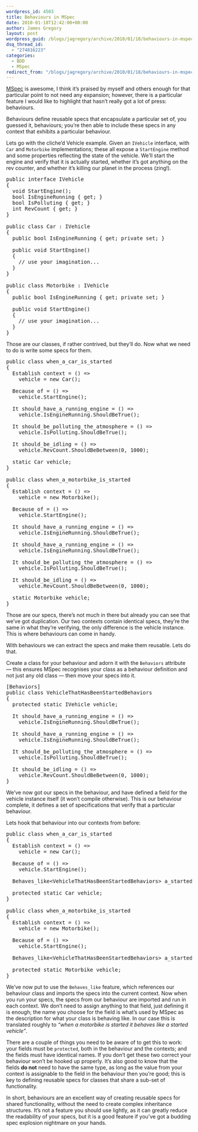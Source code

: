 ```yaml
---
wordpress_id: 4503
title: Behaviours in MSpec
date: 2010-01-18T12:42:00+00:00
author: James Gregory
layout: post
wordpress_guid: /blogs/jagregory/archive/2010/01/18/behaviours-in-mspec.aspx
dsq_thread_id:
  - "274816223"
categories:
  - BDD
  - MSpec
redirect_from: "/blogs/jagregory/archive/2010/01/18/behaviours-in-mspec.aspx/"
---
```

[MSpec](http://github.com/machine/machine.specifications) is awesome, I think it&#8217;s praised by myself and others enough for that particular point to not need any expansion; however, there is a particular feature I would like to highlight that hasn&#8217;t really got a lot of press: behaviours.

Behaviours define reusable specs that encapsulate a particular set of, you guessed it, behaviours; you&#8217;re then able to include these specs in any context that exhibits a particular behaviour.

Lets go with the cliche&#8217;d Vehicle example. Given an `IVehicle` interface, with `Car` and `Motorbike` implementations; these all expose a `StartEngine` method and some properties reflecting the state of the vehicle. We&#8217;ll start the engine and verify that it is actually started, whether it&#8217;s got anything on the rev counter, and whether it&#8217;s killing our planet in the process (zing!).

<pre>public interface IVehicle
{
  void StartEngine();
  bool IsEngineRunning { get; }
  bool IsPolluting { get; }
  int RevCount { get; }
}

public class Car : IVehicle
{
  public bool IsEngineRunning { get; private set; }
  
  public void StartEngine()
  {
    // use your imagination...
  }
}

public class Motorbike : IVehicle
{
  public bool IsEngineRunning { get; private set; }

  public void StartEngine()
  {
    // use your imagination...
  }
}
</pre>

Those are our classes, if rather contrived, but they&#8217;ll do. Now what we need to do is write some specs for them.

<pre>public class when_a_car_is_started
{
  Establish context = () =&gt;
    vehicle = new Car();
  
  Because of = () =&gt;
    vehicle.StartEngine();
  
  It should_have_a_running_engine = () =&gt;
    vehicle.IsEngineRunning.ShouldBeTrue();
  
  It should_be_polluting_the_atmosphere = () =&gt;
    vehicle.IsPolluting.ShouldBeTrue();
  
  It should_be_idling = () =&gt;
    vehicle.RevCount.ShouldBeBetween(0, 1000);
  
  static Car vehicle;
}

public class when_a_motorbike_is_started
{
  Establish context = () =&gt;
    vehicle = new Motorbike();
  
  Because of = () =&gt;
    vehicle.StartEngine();
  
  It should_have_a_running_engine = () =&gt;
    vehicle.IsEngineRunning.ShouldBeTrue();

  It should_have_a_running_engine = () =&gt;
    vehicle.IsEngineRunning.ShouldBeTrue();

  It should_be_polluting_the_atmosphere = () =&gt;
    vehicle.IsPolluting.ShouldBeTrue();

  It should_be_idling = () =&gt;
    vehicle.RevCount.ShouldBeBetween(0, 1000);
  
  static Motorbike vehicle;
}
</pre>

Those are our specs, there&#8217;s not much in there but already you can see that we&#8217;ve got duplication. Our two contexts contain identical specs, they&#8217;re the same in what they&#8217;re verifying, the only difference is the vehicle instance. This is where behaviours can come in handy.

With behaviours we can extract the specs and make them reusable. Lets do that.

Create a class for your behaviour and adorn it with the `Behaviors` attribute &mdash; this ensures MSpec recognises your class as a behaviour definition and not just any old class &mdash; then move your specs into it.

<pre>[Behaviors]
public class VehicleThatHasBeenStartedBehaviors
{
  protected static IVehicle vehicle;
  
  It should_have_a_running_engine = () =&gt;
    vehicle.IsEngineRunning.ShouldBeTrue();

  It should_have_a_running_engine = () =&gt;
    vehicle.IsEngineRunning.ShouldBeTrue();

  It should_be_polluting_the_atmosphere = () =&gt;
    vehicle.IsPolluting.ShouldBeTrue();

  It should_be_idling = () =&gt;
    vehicle.RevCount.ShouldBeBetween(0, 1000);
}
</pre>

We&#8217;ve now got our specs in the behaviour, and have defined a field for the vehicle instance itself (it won&#8217;t compile otherwise). This is our behaviour complete, it defines a set of specifications that verify that a particular behaviour.

Lets hook that behaviour into our contexts from before:

<pre>public class when_a_car_is_started
{
  Establish context = () =&gt;
    vehicle = new Car();
  
  Because of = () =&gt;
    vehicle.StartEngine();
  
  Behaves_like&lt;VehicleThatHasBeenStartedBehaviors&gt; a_started_vehicle;
  
  protected static Car vehicle;
}

public class when_a_motorbike_is_started
{
  Establish context = () =&gt;
    vehicle = new Motorbike();
  
  Because of = () =&gt;
    vehicle.StartEngine();
  
  Behaves_like&lt;VehicleThatHasBeenStartedBehaviors&gt; a_started_vehicle;
  
  protected static Motorbike vehicle;
}
</pre>

We&#8217;ve now put to use the `Behaves_like` feature, which references our behaviour class and imports the specs into the current context. Now when you run your specs, the specs from our behaviour are imported and run in each context. We don&#8217;t need to assign anything to that field, just defining it is enough; the name you choose for the field is what&#8217;s used by MSpec as the description for what your class is behaving like. In our case this is translated roughly to _&#8220;when a motorbike is started it behaves like a started vehicle&#8221;_.

There are a couple of things you need to be aware of to get this to work: your fields must be `protected`, both in the behaviour and the contexts; and the fields must have identical names. If you don&#8217;t get these two correct your behaviour won&#8217;t be hooked up properly. It&#8217;s also good to know that the fields **do not** need to have the same type, as long as the value from your context is assignable to the field in the behaviour then you&#8217;re good; this is key to defining reusable specs for classes that share a sub-set of functionality.

In short, behaviours are an excellent way of creating reusable specs for shared functionality, without the need to create complex inheritance structures. It&#8217;s not a feature you should use lightly, as it can greatly reduce the readability of your specs, but it is a good feature if you&#8217;ve got a budding spec explosion nightmare on your hands.